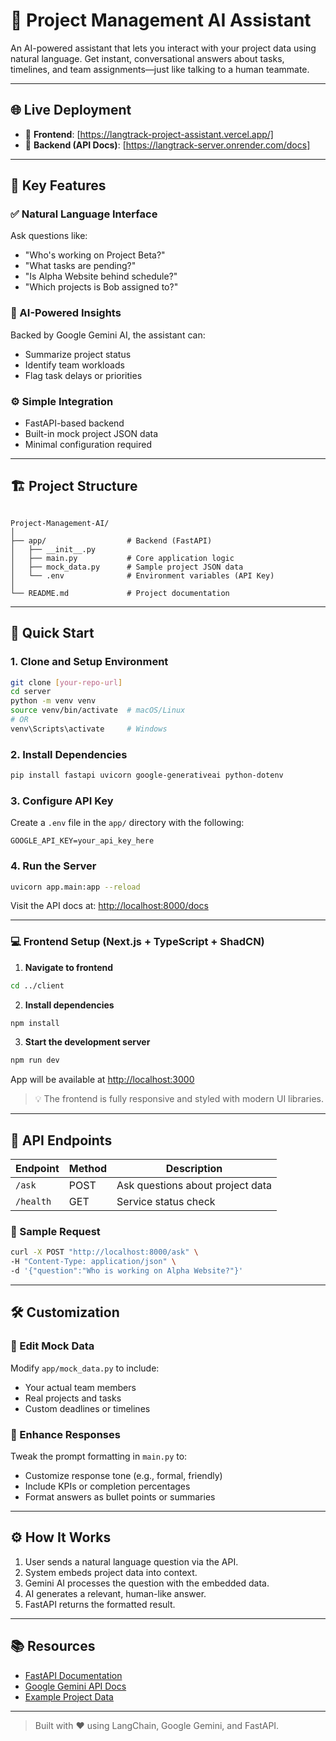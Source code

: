 # 🧠 Project Management AI Assistant

An AI-powered assistant that lets you interact with your project data using natural language. Get instant, conversational answers about tasks, timelines, and team assignments—just like talking to a human teammate.

---

## 🌐 Live Deployment

- 🔗 **Frontend**: [https://langtrack-project-assistant.vercel.app/]
- 🔗 **Backend (API Docs)**: [https://langtrack-server.onrender.com/docs]

---

## 🌟 Key Features

### ✅ Natural Language Interface  
Ask questions like:
- "Who's working on Project Beta?"
- "What tasks are pending?"
- "Is Alpha Website behind schedule?"
- "Which projects is Bob assigned to?"

### 🤖 AI-Powered Insights  
Backed by Google Gemini AI, the assistant can:
- Summarize project status
- Identify team workloads
- Flag task delays or priorities

### ⚙️ Simple Integration  
- FastAPI-based backend  
- Built-in mock project JSON data  
- Minimal configuration required

---

## 🏗️ Project Structure

```

Project-Management-AI/
│
├── app/                  # Backend (FastAPI)
│   ├── __init__.py
│   ├── main.py           # Core application logic
│   ├── mock_data.py      # Sample project JSON data
│   └── .env              # Environment variables (API Key)
│
└── README.md             # Project documentation

````

---

## 🚀 Quick Start

### 1. Clone and Setup Environment
```bash
git clone [your-repo-url]
cd server
python -m venv venv
source venv/bin/activate  # macOS/Linux
# OR
venv\Scripts\activate     # Windows
````

### 2. Install Dependencies

```bash
pip install fastapi uvicorn google-generativeai python-dotenv
```

### 3. Configure API Key

Create a `.env` file in the `app/` directory with the following:

```env
GOOGLE_API_KEY=your_api_key_here
```

### 4. Run the Server

```bash
uvicorn app.main:app --reload
```

Visit the API docs at: [http://localhost:8000/docs](http://localhost:8000/docs)

---

### 💻 Frontend Setup (Next.js + TypeScript + ShadCN)

1. **Navigate to frontend**

```bash
cd ../client
```

2. **Install dependencies**

```bash
npm install
```

3. **Start the development server**

```bash
npm run dev
```

App will be available at [http://localhost:3000](http://localhost:3000)

> 💡 The frontend is fully responsive and styled with modern UI libraries.

---

## 📡 API Endpoints

| Endpoint  | Method | Description                      |
| --------- | ------ | -------------------------------- |
| `/ask`    | POST   | Ask questions about project data |
| `/health` | GET    | Service status check             |

### 🧪 Sample Request

```bash
curl -X POST "http://localhost:8000/ask" \
-H "Content-Type: application/json" \
-d '{"question":"Who is working on Alpha Website?"}'
```

---

## 🛠️ Customization

### 🔧 Edit Mock Data

Modify `app/mock_data.py` to include:

* Your actual team members
* Real projects and tasks
* Custom deadlines or timelines

### 🎯 Enhance Responses

Tweak the prompt formatting in `main.py` to:

* Customize response tone (e.g., formal, friendly)
* Include KPIs or completion percentages
* Format answers as bullet points or summaries

---

## ⚙️ How It Works

1. User sends a natural language question via the API.
2. System embeds project data into context.
3. Gemini AI processes the question with the embedded data.
4. AI generates a relevant, human-like answer.
5. FastAPI returns the formatted result.

---

## 📚 Resources

* [FastAPI Documentation](https://fastapi.tiangolo.com/)
* [Google Gemini API Docs](https://ai.google.dev/)
* [Example Project Data](./app/mock_data.py)

---

> Built with ❤️ using LangChain, Google Gemini, and FastAPI.




